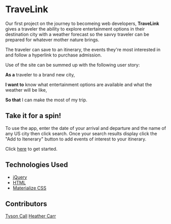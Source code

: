 # TraveLink
Our first project on the journey to becomeing web developers, **TraveLink** gives a traveler the ability to explore entertainment options in their destination city with a weather forecast so the savvy traveler can be prepared for whatever mother nature brings.  

The traveler can save to an itinerary, the events they're most interested in and follow a hyperlink to purchase admission.  

Use of the site can be summed up with the following user story:

**As a** traveler to a brand new city,

**I want to** know what entertainment options are available and what the weather will be like,

**So that** I can make the most of my trip.


## Take it for a spin!

To use the app, enter the date of your arrival and departure and the name of any US city then click search.  Once your search results display click the "Add to Itenerary" button to add events of interest to your itinerary.

Click [here](https://adenasgittinit.github.io/Travel-Link/) to get started.

## Technologies Used

* [jQuery](https://code.jquery.com/)
* [HTML](https://developer.mozilla.org/en-US/docs/Web/HTML)
* [Materialize CSS](https://materializecss.com/)

## Contributors
[Tyson Call](https://github.com/tysoncall)
[Heather Carr](https://github.com/hdcarr87)
